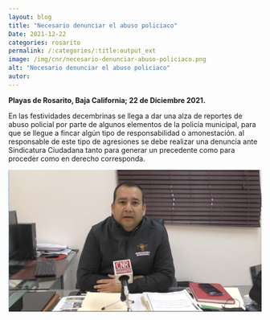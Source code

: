 ```yaml
---
layout: blog
title: "Necesario denunciar el abuso policiaco"
Date: 2021-12-22
categories: rosarito
permalink: /:categories/:title:output_ext
image: /img/cnr/necesario-denunciar-abuso-policiaco.png
alt: "Necesario denunciar el abuso policiaco"
autor:
---
```


**Playas de Rosarito, Baja California; 22 de Diciembre 2021.** 

En las festividades decembrinas se llega a dar una alza de reportes de abuso policial por parte de algunos elementos de la policía municipal, para que se llegue a fincar algún tipo de responsabilidad o amonestación.
al responsable de este tipo de agresiones se debe realizar una denuncia ante Sindicatura Ciudadana tanto para generar un precedente como para proceder como en derecho corresponda.


<div id="carouselExampleSlidesOnly" class="carousel slide" data-ride="carousel">
  <div class="carousel-inner">
    <div class="carousel-item active">
       <img class="d-block w-100" src="/img/cnr/necesario-denunciar-abuso-policiaco.png" loading="lazy"  alt="Necesario denunciar el abuso policiaco">
    </div>
  </div>
</div>